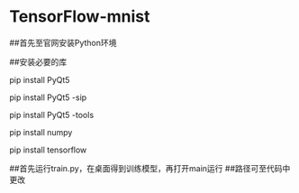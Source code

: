 # TensorFlow-mnist

##首先至官网安装Python环境

##安装必要的库

pip install PyQt5

pip install PyQt5 -sip

pip install PyQt5 -tools

pip install numpy

pip install tensorflow

##首先运行train.py，在桌面得到训练模型，再打开main运行
##路径可至代码中更改

